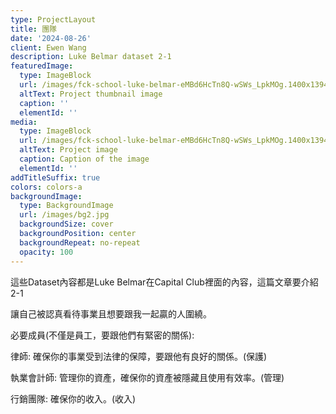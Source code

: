 ```yaml
---
type: ProjectLayout
title: 團隊
date: '2024-08-26'
client: Ewen Wang
description: Luke Belmar dataset 2-1
featuredImage:
  type: ImageBlock
  url: /images/fck-school-luke-belmar-eMBd6HcTn8Q-wSWs_LpkMOg.1400x1394.jpg
  altText: Project thumbnail image
  caption: ''
  elementId: ''
media:
  type: ImageBlock
  url: /images/fck-school-luke-belmar-eMBd6HcTn8Q-wSWs_LpkMOg.1400x1394.jpg
  altText: Project image
  caption: Caption of the image
  elementId: ''
addTitleSuffix: true
colors: colors-a
backgroundImage:
  type: BackgroundImage
  url: /images/bg2.jpg
  backgroundSize: cover
  backgroundPosition: center
  backgroundRepeat: no-repeat
  opacity: 100
---
```

這些Dataset內容都是Luke Belmar在Capital Club裡面的內容，這篇文章要介紹2-1

讓自己被認真看待事業且想要跟我一起贏的人圍繞。

必要成員(不僅是員工，要跟他們有緊密的關係):

律師: 確保你的事業受到法律的保障，要跟他有良好的關係。(保護)

執業會計師: 管理你的資產，確保你的資產被隱藏且使用有效率。(管理)

行銷團隊: 確保你的收入。(收入)
